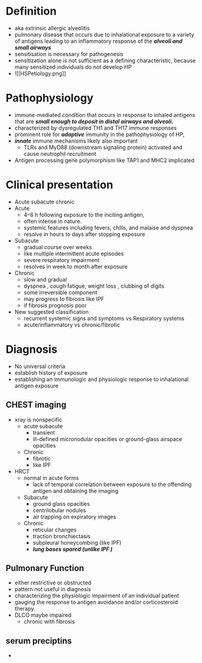 # Definition 
* aka extrinsic allergic alveolitis 
* pulmonary disease that occurs due to inhalational exposure to a variety of antigens leading to an inflammatory response of the ***alveoli and small airways***
* sensitisation is necessary for pathogenesis 
* sensitization alone is not sufficient as a defining characteristic, because many sensitized individuals do not develop HP
* ![[HSPetiology.png]]

# Pathophysiology 
* immune-mediated condition that occurs in response to inhaled antigens that are ***small enough to deposit in distal airways and alveoli.***
* characterized by dysregulated TH1 and TH17 immune responses 
* prominent role for ***adaptive*** immunity in the pathophysiology of HP, 
* ***innate*** immune mechanisms likely also important 
	* TLRs and MyD88 (downstream signaling protein) activated and cause neutrophil recruitment 
* Antigen processing gene polymorphism like TAP1 and MHC2 implicated 

# Clinical presentation 
* Acute subacute chronic 
* Acute 
	* 4–8 h following exposure to the inciting antigen, 
	* often intense in nature.
	* systemic features including fevers, chills, and malaise and dyspnea 
	* resolve in hours to days after stopping exposure 
* Subacute 
	* gradual course over weeks 
	* like multiple intermittent acute episodes 
	* severe respiratory impairment 
	* resolves in week to month after exposure 
* Chronic 
	* slow and gradual 
	* dyspnea , cough fatigue, weight loss , clubbing of digits 
	* some irreversible component 
	* may progress to fibrosis like IPF 
	* if fibrosis prognosis poor 
* New suggested classification 
	* recurrent systemic signs and symptoms vs Respiratory systems 
	* acute/inflammatory vs chronic/fibrotic 

# Diagnosis 
* No universal criteria 
* establish history of exposure 
* establishing an immunologic and physiologic response to inhalational antigen exposure
## CHEST imaging 
* xray is nonspecific 
	* acute subacute 
		* transient 
		* ill-defined micronodular opacities or ground-glass airspace opacities 
	* Chronic 
		* fibrotic 
		* like IPF 
* HRCT 
	* normal in acute forms 
		* lack of temporal correlation between exposure to the offending antigen and obtaining the imaging 
	* Subacute 
		* ground glass opacities 
		* centrilobular nodules 
		* air trapping on expiratory images 
	* Chronic 
		* reticular changes 
		* traction bronchiectasis 
		* subpleural honeycombing (like IPF)
		* ***lung bases spared (unlike IPF )***

## Pulmonary Function 
* either restrictive or obstructed 
* pattern not useful in diagnosis 
* characterizing the physiologic impairment of an individual patient 
* gauging the response to antigen avoidance and/or corticosteroid therapy.
* DLCO maybe impaired 
	* chronic with fibrosis 

## serum preciptins
* 